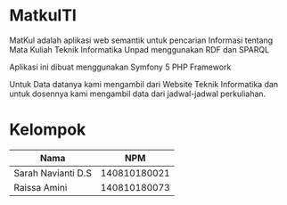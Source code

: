 # MatkulTI

MatKul adalah aplikasi web semantik untuk pencarian Informasi tentang Mata Kuliah Teknik Informatika Unpad menggunakan RDF dan SPARQL

Aplikasi ini dibuat menggunakan Symfony 5 PHP Framework

Untuk Data datanya kami mengambil dari Website Teknik Informatika dan untuk dosennya kami mengambil data dari jadwal-jadwal perkuliahan. 

# Kelompok

|        Nama         | NPM          |
| -----               | ---          |
| Sarah Navianti D.S  | 140810180021 |
| Raissa Amini        | 140810180073 |


